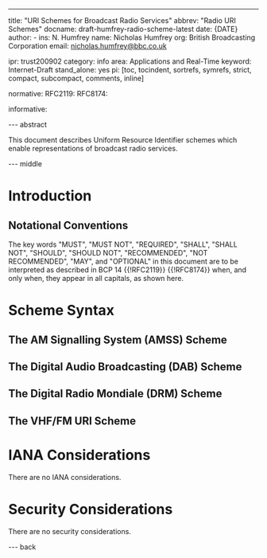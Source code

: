 ---
title: "URI Schemes for Broadcast Radio Services"
abbrev: "Radio URI Schemes"
docname: draft-humfrey-radio-scheme-latest
date: {DATE}
author:
    -
      ins: N. Humfrey
      name: Nicholas Humfrey
      org: British Broadcasting Corporation
      email: nicholas.humfrey@bbc.co.uk

ipr: trust200902
category: info
area: Applications and Real-Time
keyword: Internet-Draft
stand_alone: yes
pi: [toc, tocindent, sortrefs, symrefs, strict, compact, subcompact, comments, inline]

normative:
    RFC2119:
    RFC8174:

informative:


--- abstract

This document describes Uniform Resource Identifier schemes which enable
representations of broadcast radio services.

--- middle

# Introduction



## Notational Conventions

The key words "MUST", "MUST NOT", "REQUIRED", "SHALL", "SHALL NOT", "SHOULD",
"SHOULD NOT", "RECOMMENDED", "NOT RECOMMENDED", "MAY", and "OPTIONAL" in this
document are to be interpreted as described in BCP 14 {{!RFC2119}} {{!RFC8174}}
when, and only when, they appear in all capitals, as shown here.

# Scheme Syntax

## The AM Signalling System (AMSS) Scheme

## The Digital Audio Broadcasting (DAB) Scheme

## The Digital Radio Mondiale (DRM) Scheme

## The VHF/FM URI Scheme

# IANA Considerations

There are no IANA considerations.

# Security Considerations

There are no security considerations.

--- back
